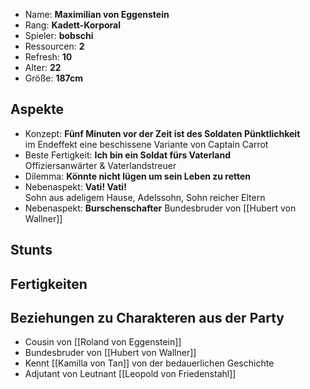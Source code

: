 * Name: **Maximilian von Eggenstein**
* Rang: **Kadett-Korporal**
* Spieler: **bobschi**
* Ressourcen: **2**
* Refresh: **10**
* Alter: **22**
* Größe: **187cm**

## Aspekte

* Konzept: **Fünf Minuten vor der Zeit ist des Soldaten Pünktlichkeit**  
im Endeffekt eine beschissene Variante von Captain Carrot
* Beste Fertigkeit: **Ich bin ein Soldat fürs Vaterland**  
Offiziersanwärter & Vaterlandstreuer
* Dilemma: **Könnte nicht lügen um sein Leben zu retten**
* Nebenaspekt: **Vati! Vati!**  
Sohn aus adeligem Hause, Adelssohn, Sohn reicher Eltern
* Nebenaspekt: **Burschenschafter**
Bundesbruder von [[Hubert von Wallner]]

## Stunts

## Fertigkeiten

## Beziehungen zu Charakteren aus der Party

* Cousin von [[Roland von Eggenstein]]
* Bundesbruder von [[Hubert von Wallner]]
* Kennt [[Kamilla von Tan]] von der bedauerlichen Geschichte
* Adjutant von Leutnant [[Leopold von Friedenstahl]]